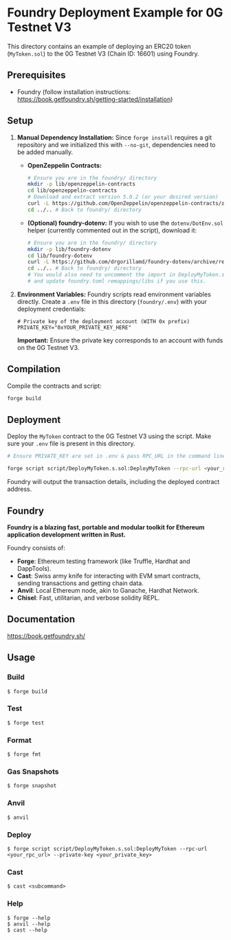 # Foundry Deployment Example for 0G Testnet V3

This directory contains an example of deploying an ERC20 token (`MyToken.sol`) to the 0G Testnet V3 (Chain ID: 16601) using Foundry.

## Prerequisites

*   Foundry (follow installation instructions: https://book.getfoundry.sh/getting-started/installation)

## Setup

1.  **Manual Dependency Installation:**
    Since `forge install` requires a git repository and we initialized this with `--no-git`, dependencies need to be added manually.

    *   **OpenZeppelin Contracts:**
        ```bash
        # Ensure you are in the foundry/ directory
        mkdir -p lib/openzeppelin-contracts
        cd lib/openzeppelin-contracts
        # Download and extract version 5.0.2 (or your desired version)
        curl -L https://github.com/OpenZeppelin/openzeppelin-contracts/archive/refs/tags/v5.0.2.tar.gz | tar -xz --strip-components=1
        cd ../.. # Back to foundry/ directory
        ```
    *   **(Optional) foundry-dotenv:**
        If you wish to use the `dotenv/DotEnv.sol` helper (currently commented out in the script), download it:
        ```bash
        # Ensure you are in the foundry/ directory
        mkdir -p lib/foundry-dotenv
        cd lib/foundry-dotenv
        curl -L https://github.com/drgorillamd/foundry-dotenv/archive/refs/heads/master.tar.gz | tar -xz --strip-components=1
        cd ../.. # Back to foundry/ directory
        # You would also need to uncomment the import in DeployMyToken.s.sol 
        # and update foundry.toml remappings/libs if you use this.
        ```

2.  **Environment Variables:**
    Foundry scripts read environment variables directly. Create a `.env` file in this directory (`foundry/.env`) with your deployment credentials:
    ```dotenv
    # Private key of the deployment account (WITH 0x prefix)
    PRIVATE_KEY="0xYOUR_PRIVATE_KEY_HERE"
    ```
    **Important:** Ensure the private key corresponds to an account with funds on the 0G Testnet V3.

## Compilation

Compile the contracts and script:

```bash
forge build
```

## Deployment

Deploy the `MyToken` contract to the 0G Testnet V3 using the script. Make sure your `.env` file is present in this directory.

```bash
# Ensure PRIVATE_KEY are set in .env & pass RPC_URL in the command line replacing <your_rpc_url> with the actual RPC URL

forge script script/DeployMyToken.s.sol:DeployMyToken --rpc-url <your_rpc_url> --broadcast --legacy
```

Foundry will output the transaction details, including the deployed contract address.

## Foundry

**Foundry is a blazing fast, portable and modular toolkit for Ethereum application development written in Rust.**

Foundry consists of:

-   **Forge**: Ethereum testing framework (like Truffle, Hardhat and DappTools).
-   **Cast**: Swiss army knife for interacting with EVM smart contracts, sending transactions and getting chain data.
-   **Anvil**: Local Ethereum node, akin to Ganache, Hardhat Network.
-   **Chisel**: Fast, utilitarian, and verbose solidity REPL.

## Documentation

https://book.getfoundry.sh/

## Usage

### Build

```shell
$ forge build
```

### Test

```shell
$ forge test
```

### Format

```shell
$ forge fmt
```

### Gas Snapshots

```shell
$ forge snapshot
```

### Anvil

```shell
$ anvil
```

### Deploy

```shell
$ forge script script/DeployMyToken.s.sol:DeployMyToken --rpc-url <your_rpc_url> --private-key <your_private_key>
```

### Cast

```shell
$ cast <subcommand>
```

### Help

```shell
$ forge --help
$ anvil --help
$ cast --help
```
